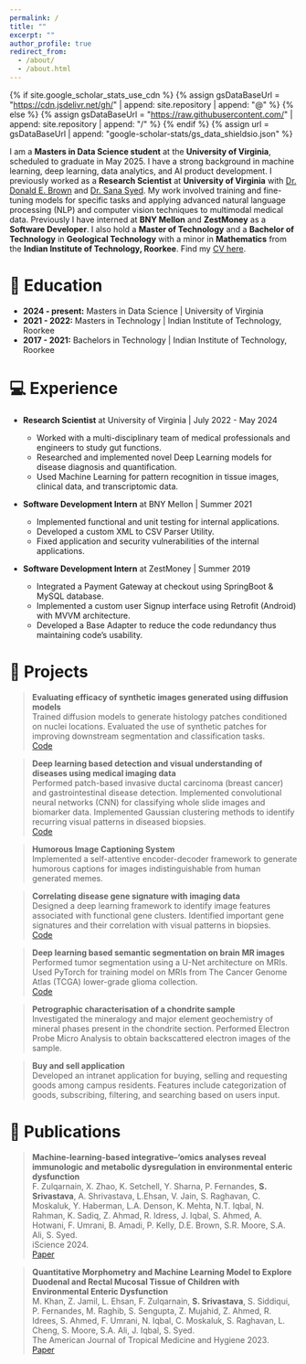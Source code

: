 ```yaml
---
permalink: /
title: ""
excerpt: ""
author_profile: true
redirect_from: 
  - /about/
  - /about.html
---
```


{% if site.google_scholar_stats_use_cdn %}
{% assign gsDataBaseUrl = "https://cdn.jsdelivr.net/gh/" | append: site.repository | append: "@" %}
{% else %}
{% assign gsDataBaseUrl = "https://raw.githubusercontent.com/" | append: site.repository | append: "/" %}
{% endif %}
{% assign url = gsDataBaseUrl | append: "google-scholar-stats/gs_data_shieldsio.json" %}

<span class='anchor' id='about-me'></span>

I am a **Masters in Data Science student** at the **University of Virginia**, scheduled to graduate in May 2025. I have a strong background in machine learning, deep learning, data analytics, and AI product development. I previously worked as a **Research Scientist** at **University of Virginia** with [Dr. Donald E. Brown](https://engineering.virginia.edu/faculty/donald-e-brown) and [Dr. Sana Syed](https://research.med.virginia.edu/chrc/key-investigators/sana-syed-md-ms/). My work involved training and fine-tuning models for specific tasks and applying advanced natural language processing (NLP) and computer vision techniques to multimodal medical data. Previously I have interned at **BNY Mellon** and **ZestMoney** as a **Software Developer**. I also hold a **Master of Technology** and a **Bachelor of Technology** in **Geological Technology** with a minor in **Mathematics** from the **Indian Institute of Technology, Roorkee**. Find my [CV here](https://5anjana.github.io/assets/CV.pdf). 


# 📖 Education
- **2024 - present:** Masters in Data Science &#124; University of Virginia 
- **2021 - 2022:** Masters in Technology &#124; Indian Institute of Technology, Roorkee
- **2017 - 2021:** Bachelors in Technology &#124; Indian Institute of Technology, Roorkee 

# 💻 Experience
- **Research Scientist** at University of Virginia &#124; July 2022 - May 2024 <br>
  - Worked with a multi-disciplinary team of medical professionals and engineers to study gut functions.
  - Researched and implemented novel Deep Learning models for disease diagnosis and quantification.
  - Used Machine Learning for pattern recognition in tissue images, clinical data, and transcriptomic data.

- **Software Development Intern** at BNY Mellon &#124; Summer 2021 <br>
  - Implemented functional and unit testing for internal applications.
  - Developed a custom XML to CSV Parser Utility.
  - Fixed application and security vulnerabilities of the internal applications.

- **Software Development Intern** at ZestMoney &#124; Summer 2019 <br>
  - Integrated a Payment Gateway at checkout using SpringBoot & MySQL database.
  - Implemented a custom user Signup interface using Retrofit (Android) with MVVM architecture.
  - Developed a Base Adapter to reduce the code redundancy thus maintaining code’s usability.


# 📂 Projects
> **Evaluating efficacy of synthetic images generated using diffusion models** <br>
> Trained diffusion models to generate histology patches conditioned on nuclei locations. Evaluated the use of synthetic patches for improving downstream segmentation and classification tasks. <br>
> [Code](https://github.com/5anjana/diffusion-downstream)

> **Deep learning based detection and visual understanding of diseases using medical imaging data** <br>
> Performed patch-based invasive ductal carcinoma (breast cancer) and gastrointestinal disease detection. Implemented convolutional neural networks (CNN) for classifying whole slide images and biomarker data. Implemented Gaussian clustering methods to identify recurring visual patterns in diseased biopsies. <br>
> [Code](https://github.com/5anjana/ml-breast-cancer-detection)

> **Humorous Image Captioning System** <br>
> Implemented a self-attentive encoder-decoder framework to generate humorous captions for images indistinguishable from human generated memes. <br>

> **Correlating disease gene signature with imaging data** <br>
> Designed a deep learning framework to identify image features associated with functional gene clusters. Identified important gene signatures and their correlation with visual patterns in biopsies. <br>
> [Code](https://github.com/SyedLab-GI/ee-omics)

> **Deep learning based semantic segmentation on brain MR images** <br>
>  Performed tumor segmentation using a U-Net architecture on MRIs. Used PyTorch for training model on MRIs from The Cancer Genome Atlas (TCGA) lower-grade glioma collection. <br>
> [Code](https://github.com/5anjana/brain-tumor-mri-segmentation)

> **Petrographic characterisation of a chondrite sample** <br>
> Investigated the mineralogy and major element geochemistry of mineral phases present in the chondrite section. Performed Electron Probe Micro Analysis to obtain backscattered electron images of the sample. <br>

> **Buy and sell application** <br>
> Developed an intranet application for buying, selling and requesting goods among campus residents. Features include categorization of goods, subscribing, filtering, and searching based on users input. <br>

# 📝 Publications 

> **Machine-learning-based integrative–‘omics analyses reveal immunologic and metabolic dysregulation in environmental enteric dysfunction** <br>
> F. Zulqarnain, X. Zhao, K. Setchell, Y. Sharna, P. Fernandes, **S. Srivastava**, A. Shrivastava, L.Ehsan, V. Jain, S. Raghavan, C. Moskaluk, Y. Haberman, L.A. Denson, K. Mehta, N.T. Iqbal, N. Rahman, K. Sadiq, Z. Ahmad, R. Idress, J. Iqbal, S. Ahmed, A. Hotwani, F. Umrani, B. Amadi, P. Kelly, D.E. Brown, S.R. Moore, S.A. Ali, S. Syed. <br>
> iScience 2024. <br>
> [Paper](https://www.cell.com/iscience/fulltext/S2589-0042(24)01238-0)


> **Quantitative Morphometry and Machine Learning Model to Explore Duodenal and Rectal Mucosal Tissue of Children with Environmental Enteric Dysfunction** <br>
> M. Khan, Z. Jamil, L. Ehsan, F. Zulqarnain, **S. Srivastava**, S. Siddiqui, P. Fernandes, M. Raghib, S. Sengupta, Z. Mujahid, Z. Ahmed, R. Idrees, S. Ahmed, F. Umrani, N. Iqbal, C. Moskaluk, S. Raghavan, L. Cheng, S. Moore, S.A. Ali, J. Iqbal, S. Syed. <br>
> The American Journal of Tropical Medicine and Hygiene 2023. <br>
> [Paper](https://www.ncbi.nlm.nih.gov/pmc/articles/PMC10077000)
